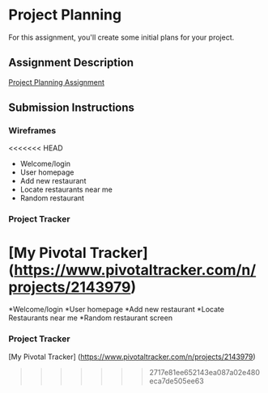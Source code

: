# Project Planning
For this assignment, you'll create some initial plans for your project.

## Assignment Description
[Project Planning Assignment](https://education.launchcode.org/liftoff/assignments/planning/)

## Submission Instructions

### Wireframes

<<<<<<< HEAD
* Welcome/login
* User homepage
* Add new restaurant
* Locate restaurants near me
* Random restaurant

### Project Tracker

[My Pivotal Tracker] (https://www.pivotaltracker.com/n/projects/2143979)
=======
*Welcome/login
*User homepage
*Add new restaurant
*Locate Restaurants near me
*Random restaurant screen

### Project Tracker
[My Pivotal Tracker] (https://www.pivotaltracker.com/n/projects/2143979)
>>>>>>> 2717e81ee652143ea087a02e480eca7de505ee63
